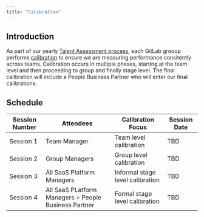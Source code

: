 ```yaml
---
title: "Calibration"
---
```


## Introduction

As part of our yearly [Talent Assessment process](https://handbook.gitlab.com/handbook/people-group/talent-assessment/), each GitLab grooup performs [calibration](https://handbook.gitlab.com/handbook/people-group/talent-assessment/#calibration) to ensure we are measuring performance consitently across teams. Calibration occurs in multiple phases, starting at the team level and then proceeding to group and finally stage level. The final calibration will include a People Business Partner who will enter our final calibrations.

## Schedule

| Session Number | Attendees | Calibration Focus | Session Date | 
| -------------- | --------- | ----------------- | ------------ | 
| Session 1      | Team Manager | Team level calibration | TBD | 
| Session 2      | Group Managers | Group level calibration | TBD | 
| Session 3      | All SaaS Platform Managers | Informal stage level calibration | TBD | 
| Session 4      | All SaaS PLatform Managers + People Business Partner | Formal stage level calibration | TBD | 

